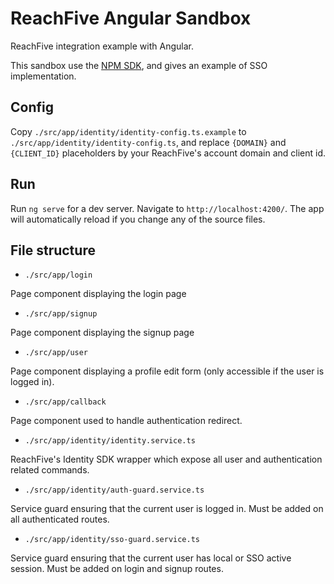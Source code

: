 # ReachFive Angular Sandbox

ReachFive integration example with Angular.

This sandbox use the [NPM SDK](`https://github.com/ReachFive/identity-web-core-sdk`), 
and gives an example of SSO implementation.

## Config

Copy `./src/app/identity/identity-config.ts.example` to `./src/app/identity/identity-config.ts`, 
and replace `{DOMAIN}` and `{CLIENT_ID}` placeholders by your ReachFive's account domain and client id.

## Run

Run `ng serve` for a dev server. 
Navigate to `http://localhost:4200/`. 
The app will automatically reload if you change any of the source files.

## File structure

 * `./src/app/login` 
   
Page component displaying the login page

 * `./src/app/signup`
 
Page component displaying the signup page

 * `./src/app/user`
 
Page component displaying a profile edit form (only accessible if the user is logged in).

 * `./src/app/callback`

Page component used to handle authentication redirect.

 * `./src/app/identity/identity.service.ts`
 
ReachFive's Identity SDK wrapper which expose all user and authentication related commands.

 * `./src/app/identity/auth-guard.service.ts`
 
Service guard ensuring that the current user is logged in. 
Must be added on all authenticated routes.

 * `./src/app/identity/sso-guard.service.ts`
 
Service guard ensuring that the current user has local or SSO active session. 
Must be added on login and signup routes.
